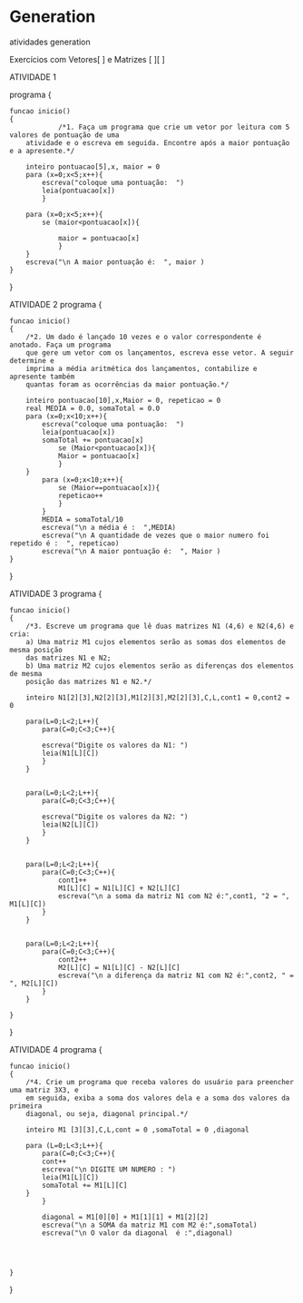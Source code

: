 # Generation
atividades generation

Exercícios com Vetores[ ] e Matrizes [ ][ ] 

ATIVIDADE 1 

programa
{
	
	funcao inicio()
	{
				/*1. Faça um programa que crie um vetor por leitura com 5 valores de pontuação de uma
		atividade e o escreva em seguida. Encontre após a maior pontuação e a apresente.*/
		
		inteiro pontuacao[5],x, maior = 0 
		para (x=0;x<5;x++){
			escreva("coloque uma pontuação:  ")
			leia(pontuacao[x])
			}

		para (x=0;x<5;x++){
			se (maior<pontuacao[x]){
				
				maior = pontuacao[x]
				}
		}
		escreva("\n A maior pontuação é:  ", maior )
	}
}

ATIVIDADE 2 
programa
{
	
	funcao inicio()
	{
		/*2. Um dado é lançado 10 vezes e o valor correspondente é anotado. Faça um programa
		que gere um vetor com os lançamentos, escreva esse vetor. A seguir determine e
		imprima a média aritmética dos lançamentos, contabilize e apresente também
		quantas foram as ocorrências da maior pontuação.*/

		inteiro pontuacao[10],x,Maior = 0, repeticao = 0
		real MEDIA = 0.0, somaTotal = 0.0
		para (x=0;x<10;x++){
			escreva("coloque uma pontuação:  ")
			leia(pontuacao[x])
			somaTotal += pontuacao[x]
				se (Maior<pontuacao[x]){			
				Maior = pontuacao[x]
				}
		}
			para (x=0;x<10;x++){
				se (Maior==pontuacao[x]){			
				repeticao++
				}
			}
			MEDIA = somaTotal/10
			escreva("\n a média é :  ",MEDIA)
			escreva("\n A quantidade de vezes que o maior numero foi repetido é :  ", repeticao)
			escreva("\n A maior pontuação é:  ", Maior )
	}
}

ATIVIDADE 3 
programa
{
	
	funcao inicio()
	{
		/*3. Escreve um programa que lê duas matrizes N1 (4,6) e N2(4,6) e cria:
		a) Uma matriz M1 cujos elementos serão as somas dos elementos de mesma posição
		das matrizes N1 e N2;
		b) Uma matriz M2 cujos elementos serão as diferenças dos elementos de mesma
		posição das matrizes N1 e N2.*/

		inteiro N1[2][3],N2[2][3],M1[2][3],M2[2][3],C,L,cont1 = 0,cont2 = 0 
		
		para(L=0;L<2;L++){
			para(C=0;C<3;C++){

			escreva("Digite os valores da N1: ")
			leia(N1[L][C])
			}
		}

		
		para(L=0;L<2;L++){
			para(C=0;C<3;C++){

			escreva("Digite os valores da N2: ")
			leia(N2[L][C])
			}
		}
		
		
		para(L=0;L<2;L++){
			para(C=0;C<3;C++){
				cont1++
				M1[L][C] = N1[L][C] + N2[L][C]
				escreva("\n a soma da matriz N1 com N2 é:",cont1, "2 = ", M1[L][C])
			}
		}

			
		para(L=0;L<2;L++){
			para(C=0;C<3;C++){
				cont2++
				M2[L][C] = N1[L][C] - N2[L][C]
				escreva("\n a diferença da matriz N1 com N2 é:",cont2, " = ", M2[L][C])
			}
		}
			
	}
}

ATIVIDADE 4 
programa
{
	
	funcao inicio()
	{
		/*4. Crie um programa que receba valores do usuário para preencher uma matriz 3X3, e
		em seguida, exiba a soma dos valores dela e a soma dos valores da primeira
		diagonal, ou seja, diagonal principal.*/

		inteiro M1 [3][3],C,L,cont = 0 ,somaTotal = 0 ,diagonal 

		para (L=0;L<3;L++){
			para(C=0;C<3;C++){
			cont++
			escreva("\n DIGITE UM NUMERO : ")
			leia(M1[L][C])
			somaTotal += M1[L][C] 
		}
			}

			diagonal = M1[0][0] + M1[1][1] + M1[2][2] 
			escreva("\n a SOMA da matriz M1 com M2 é:",somaTotal)
			escreva("\n O valor da diagonal  é :",diagonal)




	}
}

